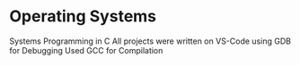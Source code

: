# Operating Systems
Systems Programming in C 
All projects were written on VS-Code
using GDB for Debugging 
Used GCC for Compilation
